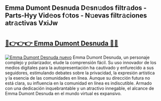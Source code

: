 ## Emma Dumont Desnuda D𝚎sn𝚞dos filtr𝚊dos - Parts-Hyy Vid𝚎os f𝚘tos - N𝚞evas filtr𝚊ciones atr𝚊ctivas VxiJw

# <h2><a href="http://mb7evw.tromn.icu/?c=Emma+Dumont+Desnuda">🔗👉👉👉 Emma Dumont Desnuda 🔗🔗</a></h2>

[![Emma Dumont Desnuda nuevo](https://i.imgur.com/pEAQMta.gif)](http://mb7evw.tromn.icu/?c=Emma+Dumont+Desnuda)
Emma Dumont Desnuda, un personaje complejo y polarizador, elude la comprensión fácil. Su uso innovador de los medios digitales para la autopresentación ha cautivado y enfurecido a sus seguidores, estimulando debates sobre la privacidad, la expresión artística y la esencia de las comunidades en línea. Aunque su dirección futura no está clara, su influencia en la comunidad en línea es indiscutible. Armado con una dedicación inquebrantable y un atractivo innegable, el alcance de Emma Dumont Desnuda en el mundo virtual es expansivo.
